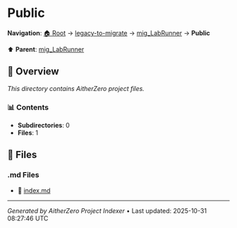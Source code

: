 # Public

**Navigation**: [🏠 Root](../../../index.md) → [legacy-to-migrate](../../index.md) → [mig_LabRunner](../index.md) → **Public**

⬆️ **Parent**: [mig_LabRunner](../index.md)

## 📖 Overview

*This directory contains AitherZero project files.*

### 📊 Contents

- **Subdirectories**: 0
- **Files**: 1

## 📄 Files

### .md Files

- 📝 [index.md](./index.md)

---

*Generated by AitherZero Project Indexer* • Last updated: 2025-10-31 08:27:46 UTC

